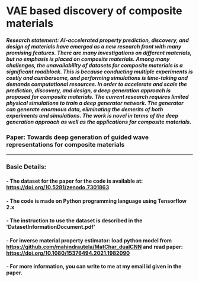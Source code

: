 # VAE based discovery of composite materials
##### Research statement: AI-accelerated property prediction, discovery, and design of materials have emerged as a new research front with many promising features. There are many investigations on different materials, but no emphasis is placed on composite materials. Among many challenges, the unavailability of datasets for composite materials is a significant roadblock. This is because conducting multiple experiments is costly and cumbersome, and performing simulations is time-taking and demands computational resources. In order to accelerate and scale the prediction, discovery, and design, a deep generation approach is proposed for composite materials. The current research requires limited physical simulations to train a deep generator network. The generator can generate enormous data, eliminating the demerits of both experiments and simulations. The work is novel in terms of the deep generation approach as well as the applications for composite materials.

### **Paper: Towards deep generation of guided wave representations for composite materials**
------------------------------------------------------------------------------------------------------------------------------------------------------
### Basic Details:

#### - The dataset for the paper for the code is available at: https://doi.org/10.5281/zenodo.7301863 

#### - The code is made on Python programming language using Tensorflow 2.x

#### - The instruction to use the dataset is described in the 'DatasetInformationDocument.pdf'

#### - For inverse material property estimator: load python model from https://github.com/mahindrautela/MatChar_dualCNN and read paper: https://doi.org/10.1080/15376494.2021.1982090


#### - For more information, you can write to me at my email id given in the paper.
